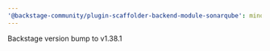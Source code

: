 ```yaml
---
'@backstage-community/plugin-scaffolder-backend-module-sonarqube': minor
---
```


Backstage version bump to v1.38.1
